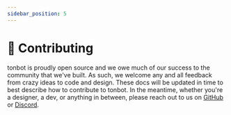 ```yaml
---
sidebar_position: 5
---
```


# 🤝 Contributing
tonbot is proudly open source and we owe much of our success to the community that we've built.
As such, we welcome any and all feedback from crazy ideas to code and design.
These docs will be updated in time to best describe how to contribute to tonbot.
In the meantime, whether you're a designer, a dev, or anything in between, please reach out to us on [GitHub](https://github.com/reworkd/tonbot) or [Discord](https://discord.gg/jdSBAnmdnY).
